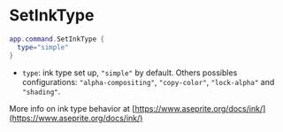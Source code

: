 # SetInkType

```lua
app.command.SetInkType {
  type="simple"
}
```

* `type`: ink type set up, `"simple"` by default. Others possibles configurations: `"alpha-compositing"`, `"copy-color"`, `"lock-alpha"` and `"shading"`.

More info on ink type behavior at [https://www.aseprite.org/docs/ink/](https://www.aseprite.org/docs/ink/)